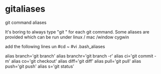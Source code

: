 # gitaliases
git command aliases

It's boring to always type "git " for each git command. Some aliases are provided which can be run under linux / mac /window cygwin

add the following lines un
  #cd ~
  #vi .bash_aliases 

  alias branch='git branch'
  alias branchr='git branch -r'
  alias ci='git commit -m'
  alias co='git checkout'
  alias diff='git diff'
  alias pull='git pull'
  alias push='git push'
  alias s='git status'
